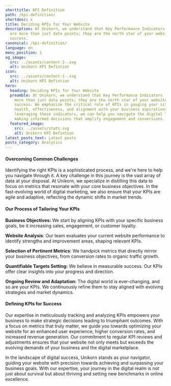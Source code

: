 ```yaml
---
shorttitle: KPI Definition
path: /kpi-definition/
shortdesc: x
title: Deciding KPIs for Your Website
description: At Unikorn, we understand that Key Performance Indicators (KPIs)
  are more than just data points; they are the north star of your website's
  success.
canonical: /kpi-definition/
language: en
menu_position: 1
og_image:
  src: ../assets/content-1-.svg
  alt: Unikorn KPI Defintion
icon:
  src: ../assets/content-1-.svg
  alt: Unikorn KPI Defintion
hero:
  heading: Deciding KPIs for Your Website
  preamble: At Unikorn, we understand that Key Performance Indicators (KPIs) are
    more than just data points; they are the north star of your website's
    success. We emphasize the critical role of KPIs in gauging your site's
    health, effectiveness, and alignment with your business aspirations. By
    leveraging these indicators, we can help you navigate the digital landscape,
    making informed decisions that amplify engagement and conversions.
  featured_image:
    src: ../assets/stats.svg
    alt: Unikorn KPI Defintion
latest_posts_text: Latest posts
posts_category: Analytics
---
```

#### Overcoming Common Challenges


Identifying the right KPIs is a sophisticated process, and we're here to help you navigate through it. A key challenge in this journey is the vast array of data at your disposal. At Unikorn, we specialize in distilling this data to focus on metrics that resonate with your core business objectives. In the fast-evolving world of digital marketing, we also ensure that your KPIs are agile and adaptive, reflecting the dynamic shifts in market trends.

#### Our Process of Tailoring Your KPIs


**Business Objectives:** We start by aligning KPIs with your specific business goals, be it increasing sales, engagement, or customer loyalty.

**Website Analysis**: Our team evaluates your current website performance to identify strengths and improvement areas, shaping relevant KPIs.

**Selection of Pertinent Metrics**: We handpick metrics that directly mirror your business objectives, from conversion rates to organic traffic growth.

**Quantifiable Targets Setting:** We believe in measurable success. Our KPIs offer clear insights into your progress and direction.

**Ongoing Review and Adaptation:** The digital world is ever-changing, and so are your KPIs. We continuously refine them to stay aligned with evolving strategies and market dynamics.



#### Defining KPIs for Success


Our expertise in meticulously tracking and analyzing KPIs empowers your business to make strategic decisions leading to triumphant outcomes. With a focus on metrics that truly matter, we guide you towards optimizing your website for an enhanced user experience, higher conversion rates, and increased revenue generation. Our commitment to regular KPI reviews and adjustments ensures that your website not only meets but exceeds the evolving demands of your business and the digital marketplace.

In the landscape of digital success, Unikorn stands as your navigator, guiding your website with precision towards achieving and surpassing your business goals. With our expertise, your journey in the digital realm is not just about survival but about thriving and setting new benchmarks in online excellence.